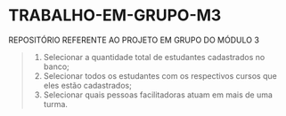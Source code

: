 # TRABALHO-EM-GRUPO-M3
REPOSITÓRIO REFERENTE AO PROJETO EM GRUPO DO MÓDULO 3
>1. Selecionar a quantidade total de estudantes cadastrados no banco;
>2. Selecionar todos os estudantes com os respectivos cursos que eles estão cadastrados;
>3. Selecionar quais pessoas facilitadoras atuam em mais de uma turma.
